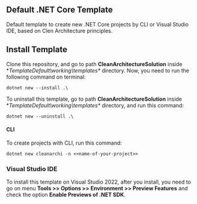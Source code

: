 ## Default .NET Core Template

Default template to create new .NET Core projects by CLI or Visual Studio IDE, based on Clen Architecture principles.

## Install Template
Clone this repository, and go to path **CleanArchitectureSolution** inside **TemplateDefault\working\templates\** directory. Now, you need to run the following command on terminal:

`dotnet new --install .\`

To uninstall this template, go to path **CleanArchitectureSolution** inside **TemplateDefault\working\templates\** directory, and run this command:

`dotnet new --uninstall .\`

#### CLI
To create projects with CLI, run this command:

`dotnet new cleanarchi -n <<name-of-your-project>>`

### Visual Studio IDE
To install this template on Visual Studio 2022, after you install, you need to go on menu **Tools >> Options >> Environment >> Preview Features** and check the option **Enable Previews of .NET SDK**.
